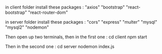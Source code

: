 in client folder install these packages :
"axios"
"bootstrap"
"react-bootstrap"
"react-router-dom"


in server folder install these packages :
"cors"
"express"
"multer"
"mysql"
"mysql2"
"nodemon"

Then open up two terminals, then in the first one :
cd client
npm start

Then in the second one :
cd server
nodemon index.js